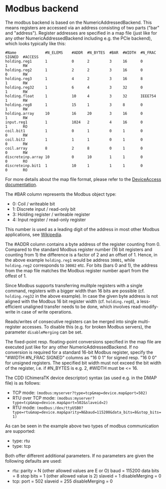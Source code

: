 # Modbus backend

The modbus backend is based on the NumericAddressedBackend. This means registers are accessed via an address consisting of two parts ("bar" and "address"). Register addresses are specified in a map file (just like for any other NumericAddressedBackend including e.g. the PCIe backend), which looks typically like this:

    #Name             #N_ELEMS    #ADDR  #N_BYTES  #BAR  #WIDTH  #N_FRAC  SIGNED  #ACCESS
    holding.reg1      1           0      2         3     16      0        1       RW
    holding.reg2      1           2      2         3     16      0        0       RW
    holding.reg3      1           4      2         3     16      8        1       RW
    holding.reg32     1           6      4         3     32      0        1       RW
    holding.float     1           10     4         3     32      IEEE754  1       RW
    holding.reg8      1           15     1         3     8       0        1       RW
    holding.array     10          16     20        3     16      0        1       RW
    input.reg1        1           1024   2         4     16      0        1       RO
    coil.bit1         1           0      1         0     1       0        0       RW
    coil.bit2         1           1      1         0     1       0        0       RW
    coil.array        8           2      8         0     1       0        0       RW
    discreteinp.array 10          0      10        1     1       0        0       RO
    discreteinp.bit1  1           10     1         1     1       0        0       RO

For more details about the map file format, please refer to the [DeviceAccess documentation](https://chimeratk.github.io/DeviceAccess/).

The #BAR column represents the Modbus object type:
- 0: Coil / writeable bit
- 1: Discrete input / read-only bit
- 3: Holding register / writeable register
- 4: Input register / read-only register

This number is used as a leading digit of the address in most other Modbus applications, see [Wikipedia](https://en.wikipedia.org/wiki/Modbus#Coil,_discrete_input,_input_register,_holding_register_numbers_and_addresses).

The #ADDR column contains a byte address of the register counting from 0. Compared to the standard Modbus register number (16 bit registers and counting from 1) the difference is a factor of 2 and an offset of 1. Hence, in the above example `holding.reg1` would be address `30001`, while `holding.reg2` corresponds to `30002` etc. For bits (bars 0 and 1), the address from the map file matches the Modbus register number apart from the offest of 1.

Since Modbus supports transferring mulitple registers with a single command, registers with a bigger width than 16 bits are possible (cf. `holding.reg32` in the above example). In case the given byte address is not aligned with the Modbus 16 bit register width (cf. `holding.reg8`), a less-efficient unaligned transfer needs to be done, which involves read-modify-write in case of write operations.

Reads/writes of consecutive registers can be merged into single multi-register accesses. To disable this (e.g. for broken Modbus servers), the parameter `disableMerging` can be set.

The fixed-point resp. floating-point conversions specified in the map file are executed just like for any other NumericAddressedBackend. If no conversion is required for a standard 16-bit Modbus register, specify the "#WIDTH  #N_FRAC  SIGNED" columns as "16 0 1" for signed resp. "16 0 0" for unsigned registers. The specified bit width must not exceed the bit width of the register, i.e. if #N_BYTES is e.g. 2, #WIDTH must be <= 16.

The CDD (ChimeraTK device descriptor) syntax (as used e.g. in the DMAP file) is as follows:

* TCP mode: `(modbus:myserver?type=tcp&map=device.map&port=502)`
* RTU over TCP mode: `(modbus:myserver?type=tcp&map=device.map&port=502&slaveid=2)`
* RTU mode: `(modbus:/dev/ttyUSB0?type=rtu&map=device.map&parity=N&baud=115200&data_bits=8&stop_bits=1)`

As can be seen in the example above two types of modbus communication are supported:
 - type: rtu
 - type: tcp
 
Both offer different additional parameters. If no parameters are given the following defaults are used:

* rtu: 
    parity = N (other allowed values are E or O)
    baud = 115200
    data bits = 8
    stop bits = 1 (other allowed value is 2)
    slaveid = 1
    disableMerging = 0
* tcp: 
    port = 502
    slaveid = 255
    disableMerging = 0
